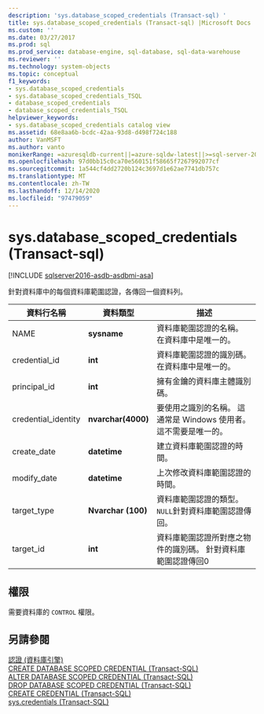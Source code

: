 ```yaml
---
description: 'sys.database_scoped_credentials (Transact-sql) '
title: sys.database_scoped_credentials (Transact-sql) |Microsoft Docs
ms.custom: ''
ms.date: 03/27/2017
ms.prod: sql
ms.prod_service: database-engine, sql-database, sql-data-warehouse
ms.reviewer: ''
ms.technology: system-objects
ms.topic: conceptual
f1_keywords:
- sys.database_scoped_credentials
- sys.database_scoped_credentials_TSQL
- database_scoped_credentials
- database_scoped_credentials_TSQL
helpviewer_keywords:
- sys.database_scoped_credentials catalog view
ms.assetid: 68e8aa6b-bcdc-42aa-93d8-d498f724c188
author: VanMSFT
ms.author: vanto
monikerRange: =azuresqldb-current||=azure-sqldw-latest||>=sql-server-2016||>=sql-server-linux-2017||=azuresqldb-mi-current
ms.openlocfilehash: 97d0bb15c0ca70e560151f58665f7267992077cf
ms.sourcegitcommit: 1a544cf4dd2720b124c3697d1e62ae7741db757c
ms.translationtype: MT
ms.contentlocale: zh-TW
ms.lasthandoff: 12/14/2020
ms.locfileid: "97479059"
---
```

# <a name="sysdatabase_scoped_credentials-transact-sql"></a>sys.database_scoped_credentials (Transact-sql) 
[!INCLUDE [sqlserver2016-asdb-asdbmi-asa](../../includes/applies-to-version/sqlserver2016-asdb-asdbmi-asa.md)]

  針對資料庫中的每個資料庫範圍認證，各傳回一個資料列。  
  
|資料行名稱|資料類型|描述|  
|-----------------|---------------|-----------------|  
|NAME|**sysname**|資料庫範圍認證的名稱。 在資料庫中是唯一的。|  
|credential_id|**int**|資料庫範圍認證的識別碼。 在資料庫中是唯一的。|  
|principal_id|**int**|擁有金鑰的資料庫主體識別碼。|  
|credential_identity|**nvarchar(4000)**|要使用之識別的名稱。 這通常是 Windows 使用者。 這不需要是唯一的。|  
|create_date|**datetime**|建立資料庫範圍認證的時間。|  
|modify_date|**datetime**|上次修改資料庫範圍認證的時間。|  
|target_type|**Nvarchar (100)**|資料庫範圍認證的類型。 `NULL`針對資料庫範圍認證傳回。|  
|target_id|**int**|資料庫範圍認證所對應之物件的識別碼。 針對資料庫範圍認證傳回0|  
  
## <a name="permissions"></a>權限  
 需要資料庫的 `CONTROL` 權限。  
  
## <a name="see-also"></a>另請參閱  
 [認證 &#40;資料庫引擎&#41;](../../relational-databases/security/authentication-access/credentials-database-engine.md)   
 [CREATE DATABASE SCOPED CREDENTIAL &#40;Transact-SQL&#41;](../../t-sql/statements/create-database-scoped-credential-transact-sql.md)   
 [ALTER DATABASE SCOPED CREDENTIAL &#40;Transact-SQL&#41;](../../t-sql/statements/alter-database-scoped-credential-transact-sql.md)   
 [DROP DATABASE SCOPED CREDENTIAL &#40;Transact-SQL&#41;](../../t-sql/statements/drop-database-scoped-credential-transact-sql.md)   
 [CREATE CREDENTIAL &#40;Transact-SQL&#41;](../../t-sql/statements/create-credential-transact-sql.md)   
 [sys.credentials &#40;Transact-SQL&#41;](../../relational-databases/system-catalog-views/sys-credentials-transact-sql.md)  
  
  
